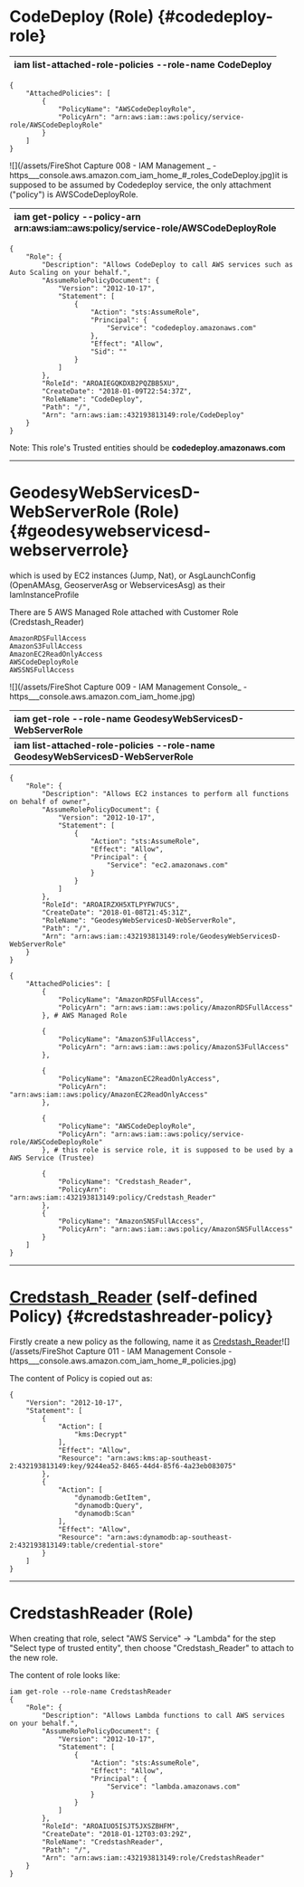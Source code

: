 # CodeDeploy \(Role\) {#codedeploy-role}

| iam list-attached-role-policies --role-name CodeDeploy |
| :--- |


```
{
    "AttachedPolicies": [
        {
            "PolicyName": "AWSCodeDeployRole", 
            "PolicyArn": "arn:aws:iam::aws:policy/service-role/AWSCodeDeployRole"
        }
    ]
}
```

![](/assets/FireShot Capture 008 - IAM Management _ - https___console.aws.amazon.com_iam_home_#_roles_CodeDeploy.jpg)it is supposed to be assumed by Codedeploy service, the only attachment \("policy"\) is AWSCodeDeployRole.

| iam get-policy --policy-arn arn:aws:iam::aws:policy/service-role/AWSCodeDeployRole |
| :--- |


```
{
    "Role": {
        "Description": "Allows CodeDeploy to call AWS services such as Auto Scaling on your behalf.", 
        "AssumeRolePolicyDocument": {
            "Version": "2012-10-17", 
            "Statement": [
                {
                    "Action": "sts:AssumeRole", 
                    "Principal": {
                        "Service": "codedeploy.amazonaws.com"
                    }, 
                    "Effect": "Allow", 
                    "Sid": ""
                }
            ]
        }, 
        "RoleId": "AROAIEGQKDXB2PQZBB5XU", 
        "CreateDate": "2018-01-09T22:54:37Z", 
        "RoleName": "CodeDeploy", 
        "Path": "/", 
        "Arn": "arn:aws:iam::432193813149:role/CodeDeploy"
    }
}
```

Note: This role's Trusted entities should be **codedeploy.amazonaws.com**

---

# GeodesyWebServicesD-WebServerRole \(Role\) {#geodesywebservicesd-webserverrole}

which is used by EC2 instances \(Jump, Nat\), or AsgLaunchConfig \(OpenAMAsg, GeoserverAsg or WebservicesAsg\) as their IamInstanceProfile

There are 5 AWS Managed Role attached with Customer Role \(Credstash\_Reader\)

```
AmazonRDSFullAccess
AmazonS3FullAccess
AmazonEC2ReadOnlyAccess
AWSCodeDeployRole
AWSSNSFullAccess
```

![](/assets/FireShot Capture 009 - IAM Management Console_ - https___console.aws.amazon.com_iam_home.jpg)

| iam get-role --role-name GeodesyWebServicesD-WebServerRole |
| :--- |
| **iam list-attached-role-policies --role-name GeodesyWebServicesD-WebServerRole** |

```
{
    "Role": {
        "Description": "Allows EC2 instances to perform all functions on behalf of owner", 
        "AssumeRolePolicyDocument": {
            "Version": "2012-10-17", 
            "Statement": [
                {
                    "Action": "sts:AssumeRole", 
                    "Effect": "Allow", 
                    "Principal": {
                        "Service": "ec2.amazonaws.com"
                    }
                }
            ]
        }, 
        "RoleId": "AROAIRZXH5XTLPYFW7UCS", 
        "CreateDate": "2018-01-08T21:45:31Z", 
        "RoleName": "GeodesyWebServicesD-WebServerRole", 
        "Path": "/", 
        "Arn": "arn:aws:iam::432193813149:role/GeodesyWebServicesD-WebServerRole"
    }
}

{
    "AttachedPolicies": [
        {
            "PolicyName": "AmazonRDSFullAccess", 
            "PolicyArn": "arn:aws:iam::aws:policy/AmazonRDSFullAccess"
        }, # AWS Managed Role

        {
            "PolicyName": "AmazonS3FullAccess", 
            "PolicyArn": "arn:aws:iam::aws:policy/AmazonS3FullAccess"
        }, 

        {
            "PolicyName": "AmazonEC2ReadOnlyAccess", 
            "PolicyArn": "arn:aws:iam::aws:policy/AmazonEC2ReadOnlyAccess"
        }, 

        {
            "PolicyName": "AWSCodeDeployRole", 
            "PolicyArn": "arn:aws:iam::aws:policy/service-role/AWSCodeDeployRole"
        }, # this role is service role, it is supposed to be used by a AWS Service (Trustee)

        {
            "PolicyName": "Credstash_Reader", 
            "PolicyArn": "arn:aws:iam::432193813149:policy/Credstash_Reader"
        }, 
        {
            "PolicyName": "AmazonSNSFullAccess", 
            "PolicyArn": "arn:aws:iam::aws:policy/AmazonSNSFullAccess"
        }
    ]
}
```

---

# [Credstash\_Reader](https://console.aws.amazon.com/iam/home?#/policies/arn%3Aaws%3Aiam%3A%3A432193813149%3Apolicy%2FCredstash_Reader) \(self-defined Policy\) {#credstashreader-policy}

Firstly create a new policy as the following, name it as [Credstash\_Reader](https://console.aws.amazon.com/iam/home?#/policies/arn%3Aaws%3Aiam%3A%3A432193813149%3Apolicy%2FCredstash_Reader)![](/assets/FireShot Capture 011 - IAM Management Console - https___console.aws.amazon.com_iam_home_#_policies.jpg)

The content of Policy is copied out as:

```
{
    "Version": "2012-10-17",
    "Statement": [
        {
            "Action": [
                "kms:Decrypt"
            ],
            "Effect": "Allow",
            "Resource": "arn:aws:kms:ap-southeast-2:432193813149:key/9244ea52-8465-44d4-85f6-4a23eb083075"
        },
        {
            "Action": [
                "dynamodb:GetItem",
                "dynamodb:Query",
                "dynamodb:Scan"
            ],
            "Effect": "Allow",
            "Resource": "arn:aws:dynamodb:ap-southeast-2:432193813149:table/credential-store"
        }
    ]
}
```

---

# CredstashReader \(Role\)

When creating that role, select "AWS Service" -&gt; "Lambda" for the step "Select type of trusted entity", then choose "Credstash\_Reader" to attach to the new role.

The content of role looks like:

```
iam get-role --role-name CredstashReader
{
    "Role": {
        "Description": "Allows Lambda functions to call AWS services on your behalf.", 
        "AssumeRolePolicyDocument": {
            "Version": "2012-10-17", 
            "Statement": [
                {
                    "Action": "sts:AssumeRole", 
                    "Effect": "Allow", 
                    "Principal": {
                        "Service": "lambda.amazonaws.com"
                    }
                }
            ]
        }, 
        "RoleId": "AROAIUO5ISJT5JXSZBHFM", 
        "CreateDate": "2018-01-12T03:03:29Z", 
        "RoleName": "CredstashReader", 
        "Path": "/", 
        "Arn": "arn:aws:iam::432193813149:role/CredstashReader"
    }
}
```



